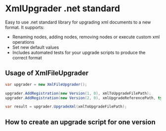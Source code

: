# XmlUpgrader .net standard
Easy to use .net standard library for upgrading xml documents to a new format. It supports:
* Renaming nodes, adding nodes, removing nodes or execute custom xml operations
* Set new default values
* Includes automated tests for your upgrade scripts to produce the correct format


## Usage of XmlFileUpgrader
```c#
var upgrader = new XmlFileUpgrader();

upgrader.AddRegistration(new Version(1, 0), xmlToUpgradeFilePath);
upgrader.AddRegistration(new Version(2, 0), xmlUpgradeReferencePath, typeof(ExampleConfigV2));

var result = upgrader.UpgradeXml(xmlToUpgradeFilePath);
```
## How to create an upgrade script for one version
